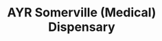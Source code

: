 ---
title: "AYR Somerville (Medical) Dispensary"
url: /somerville/ayr-somerville-medical-dispensary/
shop: cannabis
---